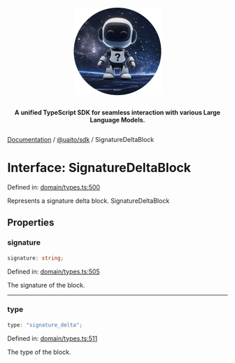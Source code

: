 <div style="display:flex; flex-direction:column; align-items:center;">
<p align="center">
  <img src="../UAITO.png" alt="UAITO Logo" width="200"/>
</p>

<p align="center">
  <strong>A unified TypeScript SDK for seamless interaction with various Large Language Models.</strong>
</p>
</div>

[Documentation](README.md) / [@uaito/sdk](@uaito.sdk.md) / SignatureDeltaBlock

# Interface: SignatureDeltaBlock

Defined in: [domain/types.ts:500](https://github.com/elribonazo/uaito/blob/86bf47394f8c160da6e2e0063e1d7798c5b0b374/packages/sdk/src/domain/types.ts#L500)

Represents a signature delta block.
 SignatureDeltaBlock

## Properties

### signature

```ts
signature: string;
```

Defined in: [domain/types.ts:505](https://github.com/elribonazo/uaito/blob/86bf47394f8c160da6e2e0063e1d7798c5b0b374/packages/sdk/src/domain/types.ts#L505)

The signature of the block.

***

### type

```ts
type: "signature_delta";
```

Defined in: [domain/types.ts:511](https://github.com/elribonazo/uaito/blob/86bf47394f8c160da6e2e0063e1d7798c5b0b374/packages/sdk/src/domain/types.ts#L511)

The type of the block.
